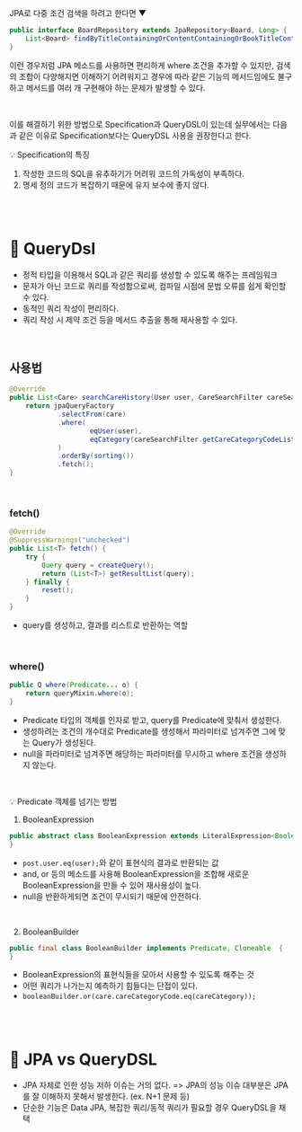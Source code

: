 JPA로 다중 조건 검색을 하려고 한다면 ▼
```java
public interface BoardRepository extends JpaRepository<Board, Long> {
    List<Board> findByTitleContainingOrContentContainingOrBookTitleContainingOrBookAuthorContaining(String keyword1, String keyword2, String keyword3, String keyword4);
}
```

이런 경우처럼 JPA 메소드를 사용하면 편리하게 where 조건을 추가할 수 있지만, 검색의 조합이 다양해지면 이해하기 어려워지고 경우에 따라 같은 기능의 메서드임에도 불구하고 메서드를 여러 개 구현해야 하는 문제가 발생할 수 있다.

<br>

이를 해결하기 위한 방법으로 Specification과 QueryDSL이 있는데 실무에서는 다음과 같은 이유로 Specification보다는 QueryDSL 사용을 권장한다고 한다.

💡 Specification의 특징
1. 작성한 코드의 SQL을 유추하기가 어려워 코드의 가독성이 부족하다.
2. 명세 정의 코드가 복잡하기 때문에 유지 보수에 좋지 않다.

<br><br>

# 📍 QueryDsl
- 정적 타입을 이용해서 SQL과 같은 쿼리를 생성할 수 있도록 해주는 프레임워크
- 문자가 아닌 코드로 쿼리를 작성함으로써, 컴파일 시점에 문법 오류를 쉽게 확인할 수 있다.
- 동적인 쿼리 작성이 편리하다.
- 쿼리 작성 시 제약 조건 등을 메서드 추출을 통해 재사용할 수 있다.

<br>

## 사용법
```java
@Override
public List<Care> searchCareHistory(User user, CareSearchFilter careSearchFilter) {
    return jpaQueryFactory
            .selectFrom(care)
            .where(
                    eqUser(user),
                    eqCategory(careSearchFilter.getCareCategoryCodeList())
            )
            .orderBy(sorting())
            .fetch();
}
```

<br>

### fetch()
```java
@Override
@SuppressWarnings("unchecked")
public List<T> fetch() {
    try {
        Query query = createQuery();
        return (List<T>) getResultList(query);
    } finally {
        reset();
    }
}
```
- query를 생성하고, 결과를 리스트로 반환하는 역할

<br>

### where()
```java
public Q where(Predicate... o) {
    return queryMixin.where(o);
}
```
- Predicate 타입의 객체를 인자로 받고, query를 Predicate에 맞춰서 생성한다.
- 생성하려는 조건의 개수대로 Predicate를 생성해서 파라미터로 넘겨주면 그에 맞는 Query가 생성된다.
- null을 파라미터로 넘겨주면 해당하는 파라미터를 무시하고 where 조건을 생성하지 않는다.

<br>

💡 Predicate 객체를 넘기는 방법
1. BooleanExpression 
```java
public abstract class BooleanExpression extends LiteralExpression<Boolean> implements Predicate {
}
```
- `post.user.eq(user);`와 같이 표현식의 결과로 반환되는 값
- and, or 등의 메소드를 사용해 BooleanExpression을 조합해 새로운 BooleanExpression을 만들 수 있어 재사용성이 높다.
- null을 반환하게되면 조건이 무시되기 때문에 안전하다.

<br>

2. BooleanBuilder 
```java
public final class BooleanBuilder implements Predicate, Cloneable  {
}
```
- BooleanExpression의 표현식들을 모아서 사용할 수 있도록 해주는 것
- 어떤 쿼리가 나가는지 예측하기 힘들다는 단접이 있다.
- `booleanBuilder.or(care.careCategoryCode.eq(careCategory));`

<br><br>

# 📍 JPA vs QueryDSL
- JPA 자체로 인한 성능 저하 이슈는 거의 없다.
  => JPA의 성능 이슈 대부분은 JPA를 잘 이해하지 못해서 발생한다. (ex. N+1 문제 등)
- 단순한 기능은 Data JPA, 복잡한 쿼리/동적 쿼리가 필요할 경우 QueryDSL을 채택
